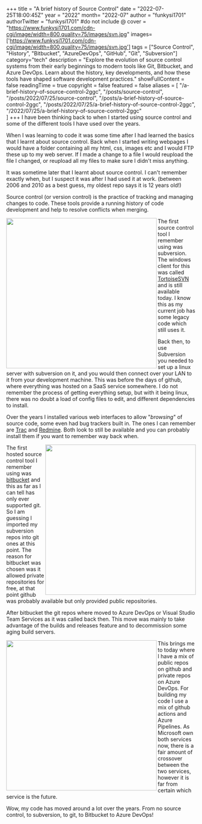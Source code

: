 +++
title = "A brief history of Source Control"
date = "2022-07-25T18:00:45Z"
year = "2022"
month= "2022-07"
author = "funkysi1701"
authorTwitter = "funkysi1701" #do not include @
cover = "https://www.funkysi1701.com/cdn-cgi/image/width=800,quality=75/images/svn.jpg"
images=['https://www.funkysi1701.com/cdn-cgi/image/width=800,quality=75/images/svn.jpg']
tags = ["Source Control", "History", "Bitbucket", "AzureDevOps", "GitHub", "Git", "Subversion"]
category="tech"
description = "Explore the evolution of source control systems from their early beginnings to modern tools like Git, Bitbucket, and Azure DevOps. Learn about the history, key developments, and how these tools have shaped software development practices."
showFullContent = false
readingTime = true
copyright = false
featured = false
aliases = [
    "/a-brief-history-of-source-control-2ggc",
    "/posts/source-control",
    "/posts/2022/07/25/source-control",
    "/posts/a-brief-history-of-source-control-2ggc",
    "/posts/2022/07/25/a-brief-history-of-source-control-2ggc",
    "/2022/07/25/a-brief-history-of-source-control-2ggc"    
]
+++
I have been thinking back to when I started using source control and some of the different tools I have used over the years.

When I was learning to code it was some time after I had learned the basics that I learnt about source control. Back when I started writing webpages I would have a folder containing all my html, css, images etc and I would FTP these up to my web server. If I made a change to a file I would reupload the file I changed, or reupload all my files to make sure I didn't miss anything.

It was sometime later that I learnt about source control. I can't remember exactly when, but I suspect it was after I had used it at work. (between 2006 and 2010 as a best guess, my oldest repo says it is 12 years old!)

Source control (or version control) is the practice of tracking and managing changes to code. These tools provide a running history of code development and help to resolve conflicts when merging.

<img src="https://www.funkysi1701.com/cdn-cgi/image/width=800,quality=75/images/svn.jpg" width="400px" align="left" />

The first source control tool I remember using was subversion. The windows client for this was called [TortoiseSVN](https://tortoisesvn.net/downloads.html) and is still available today. I know this as my current job has some legacy code which still uses it.

Back then, to use Subversion you needed to set up a linux server with subversion on it, and you would then connect over your LAN to it from your development machine. This was before the days of github, where everything was hosted on a SaaS service somewhere. I do not remember the process of getting everything setup, but with it being linux, there was no doubt a load of config files to edit, and different dependencies to install.

Over the years I installed various web interfaces to allow "*browsing*" of source code, some even had bug trackers built in. The ones I can remember are [Trac](https://trac.edgewall.org/) and [Redmine](https://www.redmine.org/). Both look to still be available and you can probably install them if you want to remember way back when.

<img src="https://storageaccountblog9f5d.blob.core.windows.net/blazor/wp-content/uploads/2017/03/github-octocat.png?resize=300%2C158&ssl=1" width="400px" align="right" />

The first hosted source control tool I remember using was [bitbucket](https://bitbucket.org/product/) and this as far as I can tell has only ever supported git. So I am guessing I imported my subversion repos into git ones at this point. The reason for bitbucket was chosen was it allowed private repositories for free, at that point github was probably available but only provided public repositories.

After bitbucket the git repos where moved to Azure DevOps or Visual Studio Team Services as it was called back then. This move was mainly to take advantage of the builds and releases feature and to decommission some aging build servers.

<img src="https://www.funkysi1701.com/cdn-cgi/image/width=800,quality=75/images/azuredevops.png" align="left" width="400px" />

This brings me to today where I have a mix of public repos on github and private repos on Azure DevOps. For building my code I use a mix of github actions and Azure Pipelines. As Microsoft own both services now, there is a fair amount of crossover between the two services, however it is far from certain which service is the future.

Wow, my code has moved around a lot over the years. From no source control, to subversion, to git, to Bitbucket to Azure DevOps!